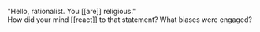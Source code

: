"Hello, rationalist. You [[are]] religious."  
How did your mind [[react]] to that statement? What biases were engaged?  